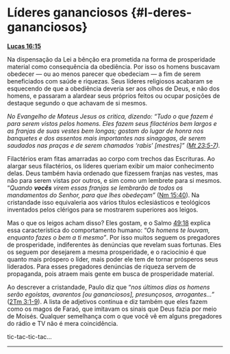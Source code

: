 # Líderes gananciosos {#l-deres-gananciosos}

[**Lucas 16:15**](http://bibliaonline.com.br/acf/lc/16/15)

Na dispensação da Lei a bênção era prometida na forma de prosperidade material como consequência da obediência. Por isso os homens buscavam obedecer — ou ao menos parecer que obedeciam — a fim de serem beneficiados com saúde e riquezas. Seus líderes religiosos acabaram se esquecendo de que a obediência deveria ser aos olhos de Deus, e não dos homens, e passaram a alardear seus próprios feitos ou ocupar posições de destaque segundo o que achavam de si mesmos.

_No Evangelho de Mateus Jesus os critica, dizendo: “Tudo o que fazem é para serem vistos pelos homens. Eles fazem seus filactérios bem largos e as franjas de suas vestes bem longas; gostam do lugar de honra nos banquetes e dos assentos mais importantes nas sinagogas, de serem saudados nas praças e de serem chamados ‘rabis’ [mestres]” (_[_Mt 23:5-7_](http://bibliaonline.com.br/acf/mt/23/5-7)_)._

Filactérios eram fitas amarradas ao corpo com trechos das Escrituras. Ao alargar seus filactérios, os líderes queriam exibir um maior conhecimento delas. Deus também havia ordenado que fizessem franjas nas vestes, mas não para serem vistas por outros, e sim como um lembrete para si mesmos. “_Quando_ **_vocês_** _virem essas franjas se lembrarão de todos os mandamentos do Senhor, para que lhes obedeçam”_ ([Nm 15:40](http://bibliaonline.com.br/acf/nm/15/40)). Na cristandade isso equivaleria aos vários títulos eclesiásticos e teológicos inventados pelos clérigos para se mostrarem superiores aos leigos.

Mas o que os leigos acham disso? Eles gostam, e o Salmo [49:18](http://bibliaonline.com.br/acf/sl/49/18) explica essa característica do comportamento humano: “_Os homens te louvam, enquanto fazes o bem a ti mesmo”_. Por isso muitos seguem os pregadores de prosperidade, indiferentes às denúncias que revelam suas fortunas. Eles os seguem por desejarem a mesma prosperidade, e o raciocínio é que quanto mais próspero o líder, mais poder ele tem de tornar prósperos seus liderados. Para esses pregadores denúncias de riqueza servem de propaganda, pois atraem mais gente em busca de prosperidade material.

Ao descrever a cristandade, Paulo diz que “_nos últimos dias os homens serão egoístas, avarentos [ou gananciosos], presunçosos, arrogantes...”_ ([2Tm 3:1-9](http://bibliaonline.com.br/acf/2tm/3/1-9)). A lista de adjetivos continua e diz também que eles fazem como os magos de Faraó, que imitavam os sinais que Deus fazia por meio de Moisés. Qualquer semelhança com o que você vê em alguns pregadores do rádio e TV não é mera coincidência.

tic-tac-tic-tac...

*****
